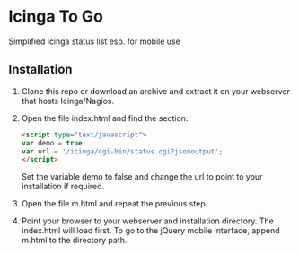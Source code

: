 # Icinga To Go

Simplified icinga status list esp. for mobile use

## Installation

1. Clone this repo or download an archive and extract it on your webserver that hosts Icinga/Nagios.

2. Open the file index.html and find the section:

    ```HTML
    <script type="text/javascript">
    var demo = true;
    var url = '/icinga/cgi-bin/status.cgi?jsonoutput';
    </script>
    ```
  
    Set the variable demo to false and change the url to point to your installation if required.

3. Open the file m.html and repeat the previous step.

4. Point your browser to your webserver and installation directory. The index.html will load first. To go to the jQuery mobile interface, append m.html to the directory path.
